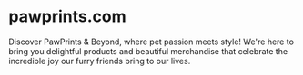 # pawprints.com
Discover PawPrints &amp; Beyond, where pet passion meets style! We're here to bring you delightful products and beautiful merchandise that celebrate the incredible joy our furry friends bring to our lives.
